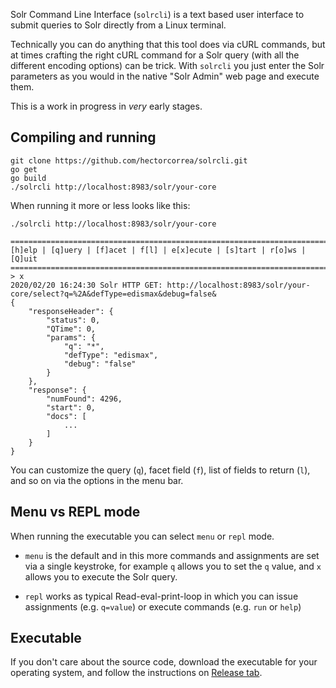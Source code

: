 Solr Command Line Interface (`solrcli`) is a text based user interface to submit
queries to Solr directly from a Linux terminal.

Technically you can do anything that this tool does via cURL commands, but at
times crafting the right cURL command for a Solr query (with all the different
encoding options) can be trick. With `solrcli` you just enter the Solr
parameters as you would in the native "Solr Admin" web page and execute them.

This is a work in progress in *very* early stages.

## Compiling and running
```
git clone https://github.com/hectorcorrea/solrcli.git
go get
go build
./solrcli http://localhost:8983/solr/your-core
```

When running it more or less looks like this:
```
./solrcli http://localhost:8983/solr/your-core

==============================================================================
[h]elp | [q]uery | [f]acet | f[l] | e[x]ecute | [s]tart | r[o]ws | [Q]uit
==============================================================================
> x
2020/02/20 16:24:30 Solr HTTP GET: http://localhost:8983/solr/your-core/select?q=%2A&defType=edismax&debug=false&
{
	"responseHeader": {
		"status": 0,
		"QTime": 0,
		"params": {
			"q": "*",
			"defType": "edismax",
			"debug": "false"
		}
	},
	"response": {
		"numFound": 4296,
		"start": 0,
		"docs": [
            ...
        ]
    }
}
```

You can customize the query (`q`), facet field (`f`), list of fields to return
(`l`), and so on via the options in the menu bar.


## Menu vs REPL mode
When running the executable you can select `menu` or `repl` mode. 

* `menu` is the default and in this more commands and assignments are set via a single keystroke, 
for example `q` allows you to set the `q` value, and `x` allows you to execute the Solr query.

* `repl` works as typical Read-eval-print-loop in which you can issue assignments (e.g. `q=value`) 
or execute commands (e.g. `run` or `help`)


## Executable
If you don't care about the source code, download the executable for your operating
system, and follow the instructions on [Release tab](https://github.com/hectorcorrea/solrcli/releases).

